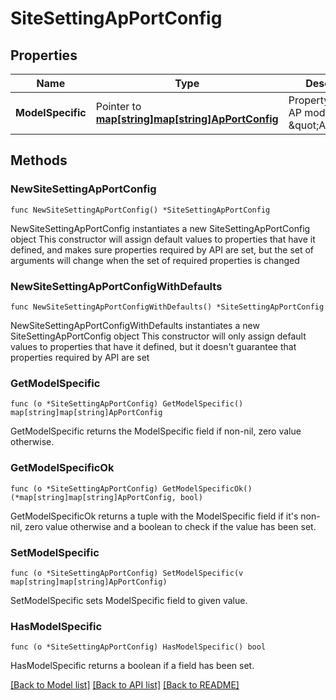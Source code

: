 # SiteSettingApPortConfig

## Properties

Name | Type | Description | Notes
------------ | ------------- | ------------- | -------------
**ModelSpecific** | Pointer to [**map[string]map[string]ApPortConfig**](map.md) | Property key is the AP model (e.g \&quot;AP32\&quot;) | [optional] 

## Methods

### NewSiteSettingApPortConfig

`func NewSiteSettingApPortConfig() *SiteSettingApPortConfig`

NewSiteSettingApPortConfig instantiates a new SiteSettingApPortConfig object
This constructor will assign default values to properties that have it defined,
and makes sure properties required by API are set, but the set of arguments
will change when the set of required properties is changed

### NewSiteSettingApPortConfigWithDefaults

`func NewSiteSettingApPortConfigWithDefaults() *SiteSettingApPortConfig`

NewSiteSettingApPortConfigWithDefaults instantiates a new SiteSettingApPortConfig object
This constructor will only assign default values to properties that have it defined,
but it doesn't guarantee that properties required by API are set

### GetModelSpecific

`func (o *SiteSettingApPortConfig) GetModelSpecific() map[string]map[string]ApPortConfig`

GetModelSpecific returns the ModelSpecific field if non-nil, zero value otherwise.

### GetModelSpecificOk

`func (o *SiteSettingApPortConfig) GetModelSpecificOk() (*map[string]map[string]ApPortConfig, bool)`

GetModelSpecificOk returns a tuple with the ModelSpecific field if it's non-nil, zero value otherwise
and a boolean to check if the value has been set.

### SetModelSpecific

`func (o *SiteSettingApPortConfig) SetModelSpecific(v map[string]map[string]ApPortConfig)`

SetModelSpecific sets ModelSpecific field to given value.

### HasModelSpecific

`func (o *SiteSettingApPortConfig) HasModelSpecific() bool`

HasModelSpecific returns a boolean if a field has been set.


[[Back to Model list]](../README.md#documentation-for-models) [[Back to API list]](../README.md#documentation-for-api-endpoints) [[Back to README]](../README.md)


